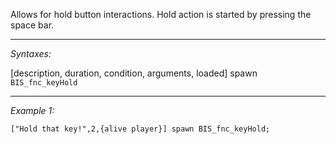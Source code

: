 Allows for hold button interactions. Hold action is started by pressing the space bar.


---
*Syntaxes:*

[description, duration, condition, arguments, loaded] spawn `BIS_fnc_keyHold`

---
*Example 1:*

```sqf
["Hold that key!",2,{alive player}] spawn BIS_fnc_keyHold;
```